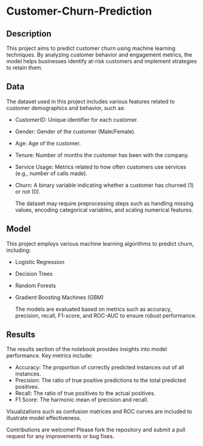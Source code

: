# Customer-Churn-Prediction

## Description
This project aims to predict customer churn using machine learning techniques. By analyzing customer behavior and engagement metrics, the model helps businesses identify at-risk customers and implement strategies to retain them.


## Data
The dataset used in this project includes various features related to customer demographics and behavior, such as:
- CustomerID: Unique identifier for each customer.
- Gender: Gender of the customer (Male/Female).
- Age: Age of the customer.
- Tenure: Number of months the customer has been with the company.
- Service Usage: Metrics related to how often customers use services (e.g., number of calls made).
- Churn: A binary variable indicating whether a customer has churned (1) or not (0).
  
  The dataset may require preprocessing steps such as handling missing values, encoding categorical variables, and scaling numerical features.


## Model
This project employs various machine learning algorithms to predict churn, including:
- Logistic Regression
- Decision Trees
- Random Forests
- Gradient Boosting Machines (GBM)
  
  The models are evaluated based on metrics such as accuracy, precision, recall, F1-score, and ROC-AUC to ensure robust performance.


## Results
The results section of the notebook provides insights into model performance. Key metrics include:
- Accuracy: The proportion of correctly predicted instances out of all instances.
- Precision: The ratio of true positive predictions to the total predicted positives.
- Recall: The ratio of true positives to the actual positives.
- F1 Score: The harmonic mean of precision and recall.
  
Visualizations such as confusion matrices and ROC curves are included to illustrate model effectiveness.


Contributions are welcome! Please fork the repository and submit a pull request for any improvements or bug fixes.
